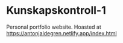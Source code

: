 # Kunskapskontroll-1
Personal portfolio website.
Hoasted at https://antonjaldegren.netlify.app/index.html
